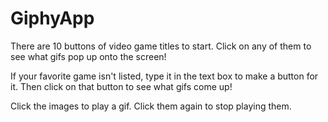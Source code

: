# GiphyApp
There are 10 buttons of video game titles to start. Click on any of them to see what gifs pop up onto the screen!

If your favorite game isn't listed, type it in the text box to make a button for it. Then click on that button to see what gifs come up!

Click the images to play a gif. Click them again to stop playing them.
